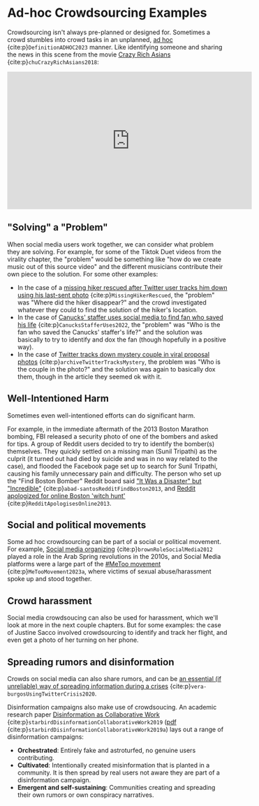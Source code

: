 # Ad-hoc Crowdsourcing Examples
Crowdsourcing isn't always pre-planned or designed for. Sometimes a crowd stumbles into crowd tasks in an unplanned, [ad hoc](https://www.merriam-webster.com/dictionary/ad%20hoc) {cite:p}`DefinitionADHOC2023` manner. Like identifying someone and sharing the news in this scene from the movie [Crazy Rich Asians](https://www.imdb.com/title/tt3104988/) {cite:p}`chuCrazyRichAsians2018`:

<iframe width="560" height="315" src="https://www.youtube.com/embed/PeB41BBzZSo" title="YouTube video player" frameborder="0" allow="accelerometer; autoplay; clipboard-write; encrypted-media; gyroscope; picture-in-picture; web-share" allowfullscreen></iframe>

## "Solving" a "Problem"
When social media users work together, we can consider what problem they are solving. For example, for some of the Tiktok Duet videos from the virality chapter, the "problem" would be something like "how do we create music out of this source video" and the different musicians contribute their own piece to the solution. For some other examples:
- In the case of a [missing hiker rescued after Twitter user tracks him down using his last-sent photo](https://www.dpreview.com/news/0703531833/missing-hiker-rescued-after-twitter-user-tracks-him-down-using-a-photo) {cite:p}`MissingHikerRescued`, the "problem" was "Where did the hiker disappear?" and the crowd investigated whatever they could to find the solution of the hiker's location.
- In the case of [Canucks' staffer uses social media to find fan who saved his life](https://www.nbcsports.com/philadelphia/flyers/canucks-staffer-uses-social-media-find-fan-who-saved-his-life) {cite:p}`CanucksStafferUses2022`, the "problem" was "Who is the fan who saved the Canucks' staffer's life?" and the solution was basically to try to identify and dox the fan (though hopefully in a positive way).
- In the case of [Twitter tracks down mystery couple in viral proposal photos](https://nypost.com/2021/06/24/twitter-tracks-down-mystery-couple-in-viral-proposal-photos/) {cite:p}`archiveTwitterTracksMystery`, the problem was "Who is the couple in the photo?" and the solution was again to basically dox them, though in the article they seemed ok with it.

## Well-Intentioned Harm
Sometimes even well-intentioned efforts can do significant harm.

For example, in the immediate aftermath of the 2013 Boston Marathon bombing, FBI released a security photo of one of the bombers and asked for tips. A group of Reddit users decided to try to identify the bomber(s) themselves. They quickly settled on a missing man (Sunil Tripathi) as the culprit (it turned out had died by suicide and was in no way related to the case), and flooded the Facebook page set up to search for Sunil Tripathi, causing his family unnecessary pain and difficulty. The person who set up the "Find Boston Bomber" Reddit board said ["It Was a Disaster" but "Incredible"](https://www.theatlantic.com/national/archive/2013/04/reddit-find-boston-bombers-founder-interview/315987/) {cite:p}`abad-santosRedditFindBoston2013`, and [Reddit apologized for online Boston 'witch hunt'](https://www.bbc.com/news/technology-22263020) {cite:p}`RedditApologisesOnline2013`.


## Social and political movements
Some ad hoc crowdsourcing can be part of a social or political movement. For example, [Social media organizing](https://www.pewresearch.org/journalism/2012/11/28/role-social-media-arab-uprisings/) {cite:p}`brownRoleSocialMedia2012` played a role in the Arab Spring revolutions in the 2010s, and Social Media platforms were a large part of the [#MeToo movement](https://en.wikipedia.org/wiki/MeToo_movement) {cite:p}`MeTooMovement2023a`, where victims of sexual abuse/harassment spoke up and stood together.

## Crowd harassment
Social media crowdsoucing can also be used for harassment, which we'll look at more in the next couple chapters. But for some examples: the case of Justine Sacco involved crowdsourcing to identify and track her flight, and even get a photo of her turning on her phone.


## Spreading rumors and disinformation
Crowds on social media can also share rumors, and can be [an essential (if unreliable) way of spreading information during a crises](https://www.sciencedirect.com/science/article/pii/S2405844020316479) {cite:p}`vera-burgosUsingTwitterCrisis2020`.

Disinformation campaigns also make use of crowdsoucing. An academic research paper [Disinformation as Collaborative Work](https://dl.acm.org/doi/10.1145/3359229) {cite:p}`starbirdDisinformationCollaborativeWork2019` ([pdf](https://dl.acm.org/doi/pdf/10.1145/3359229) {cite:p}`starbirdDisinformationCollaborativeWork2019a`) lays out a range of disinformation campaigns:
- __Orchestrated__: Entirely fake and astroturfed, no genuine users contributing.
- __Cultivated__: Intentionally created misinformation that is planted in a community. It is then spread by real users not aware they are part of a disinformation campaign.
- __Emergent and self-sustaining__: Communities creating and spreading their own rumors or own conspiracy narratives.
